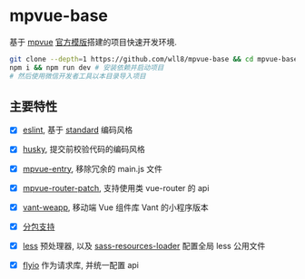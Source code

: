 # mpvue-base
基于 [mpvue](https://github.com/Meituan-Dianping/mpvue) [官方模版](https://github.com/mpvue/mpvue-quickstart)搭建的项目快速开发环境.

``` sh
git clone --depth=1 https://github.com/wll8/mpvue-base && cd mpvue-base # 克隆并进入项目
npm i && npm run dev # 安装依赖并启动项目
# 然后使用微信开发者工具以本目录导入项目
```

## 主要特性
- [x] [eslint](https://eslint.org/demo), 基于 [standard](https://github.com/standard/standard) 编码风格
- [x] [husky](https://github.com/typicode/husky), 提交前校验代码的编码风格
- [x] [mpvue-entry](https://github.com/F-loat/mpvue-entry), 移除冗余的 main.js 文件
- [x] [mpvue-router-patch](https://github.com/F-loat/mpvue-router-patch), 支持使用类 vue-router 的 api
- [x] [vant-weapp](https://github.com/youzan/vant-weapp), 移动端 Vue 组件库 Vant 的小程序版本
- [x] [分包支持](https://developers.weixin.qq.com/miniprogram/dev/framework/subpackages/basic.html)
- [x] [less](https://less.bootcss.com/) 预处理器, 以及 [sass-resources-loader](https://github.com/shakacode/sass-resources-loader) 配置全局 less 公用文件
- [x] [flyio](https://www.npmjs.com/package/flyio) 作为请求库, 并统一配置 api

